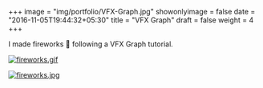 +++
image = "img/portfolio/VFX-Graph.jpg"
showonlyimage = false
date = "2016-11-05T19:44:32+05:30"
title = "VFX Graph"
draft = false
weight = 4
+++

I made fireworks 🎇 following a VFX Graph tutorial.
<!--more-->

[![fireworks.gif][1]][1]

[![fireworks.jpg][2]][2]

[1]: /img/portfolio/VFX-Graph-1.gif
[2]: /img/portfolio/VFX-Graph-2.jpg
